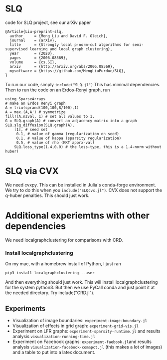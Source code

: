 # SLQ
code for SLQ project, see our arXiv paper 

	@Article{Liu-preprint-slq,
	  author     = {Meng Liu and David F. Gleich},
	  journal    = {arXiv},
	  title      = {Strongly local p-norm-cut algorithms for semi-supervised learning and local graph clustering},
	  year       = {2020},
	  pages      = {2006.08569},
	  volume     = {cs.SI},
	  arxiv      = {http://arxiv.org/abs/2006.08569},
	  mysoftware = {https://github.com/MengLiuPurdue/SLQ},
	}


To run our code, simply `include("SLQ.jl")` This has minimal dependencies. Then
to run the code on an Erdos-Renyi graph, run

    using SparseArrays
    # make an Erdos Renyi graph
    A = triu(sprand(100,100,8/100),1)
    A = max.(A,A') # symmetrize
    fill!(A.nzval, 1) # set all values to 1. 
	G = SLQ.graph(A) # convert an adjacency matrix into a graph
	SLQ.slq_diffusion(SLQ.graph(A), 
		[1], # seed set
		 0.1, # value of gamma (regularization on seed) 
		 0.1, # value of kappa (sparsity regularization)
		 0.5, # value of rho (KKT apprx-val)
        SLQ.loss_type(1.4,0.0) # the loss-type, this is a 1.4-norm without huber)


# SLQ via CVX
We need cvxpy. This can be installed in Julia's conda-forge environment. We try to do this
when you `include("SLQcvx.jl")`. CVX does not support the q-huber penalties. This
should just work. 

# Additional experiemtns with other dependencies 
We need localgraphclustering for comparisons with CRD. 

### Install localgraphclustering
On my mac, with a homebrew install of Python, I just ran

    pip3 install localgraphclustering --user

And then everything should just work.     This will install localgraphclustering
for the system python3. But then we use PyCall conda and just point it at
the needed directory. Try include("CRD.jl").

Experiments
-----------

- Visualization of image boundaries: `experiment-image-boundary.jl`
- Visualization of effects in grid graph: `experiment-grid-vis.jl`
- Experiment on LFR graphs: `experiment-sparsity-runtime.jl` and 
  results analysis `visualization-running-time.jl`
- Experiment on Facebook graphs: `experiment-faebook.jl`and
  results analysis `visualization-facebook-comapct.jl` (this makes a lot of images)
  and a table to put into a latex document.
  



